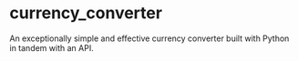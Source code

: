 # currency_converter
An exceptionally simple and effective currency converter built with Python in tandem with an API.
